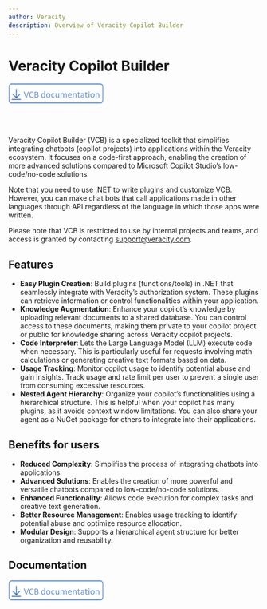```yaml
---
author: Veracity
description: Overview of Veracity Copilot Builder
---
```


# Veracity Copilot Builder
<a href="https://veracitycdnprod.blob.core.windows.net/developer/veracitystatic/vcb/Veracity%20Copilot%20Builder%20documentation.pdf" download>
    <img src="assets/vcbbutton.png" alt="Veracity Copilot Builder documentation" height="40">
  </a>

  <br></br>

Veracity Copilot Builder (VCB) is a specialized toolkit that simplifies integrating chatbots (copilot projects) into applications within the Veracity ecosystem. It focuses on a code-first approach, enabling the creation of more advanced solutions compared to Microsoft Copilot Studio’s low-code/no-code solutions.

Note that you need to use .NET to write plugins and customize VCB. However, you can make chat bots that call applications made in other languages through API regardless of the language in which those apps were written.

Please note that VCB is restricted to use by internal projects and teams, and access is granted by contacting [support@veracity.com](mailto:support@veracity.com).

## Features
* **Easy Plugin Creation**: Build plugins (functions/tools) in .NET that seamlessly integrate with Veracity’s authorization system. These plugins can retrieve information or control functionalities within your application.
* **Knowledge Augmentation**: Enhance your copilot’s knowledge by uploading relevant documents to a shared database. You can control access to these documents, making them private to your copilot project or public for knowledge sharing across Veracity copilot projects.
* **Code Interpreter**: Lets the Large Language Model (LLM) execute code when necessary. This is particularly useful for requests involving math calculations or generating creative text formats based on data. 
* **Usage Tracking**: Monitor copilot usage to identify potential abuse and gain insights. Track usage and rate limit per user to prevent a single user from consuming excessive resources.
* **Nested Agent Hierarchy**: Organize your copilot’s functionalities using a hierarchical structure. This is helpful when your copilot has many plugins, as it avoids context window limitations. You can also share your agent as a NuGet package for others to integrate into their applications.

## Benefits for users
* **Reduced Complexity**: Simplifies the process of integrating chatbots into applications.
* **Advanced Solutions**: Enables the creation of more powerful and versatile chatbots compared to low-code/no-code solutions.
* **Enhanced Functionality**: Allows code execution for complex tasks and creative text generation.
* **Better Resource Management**: Enables usage tracking to identify potential abuse and optimize resource allocation.
* **Modular Design**: Supports a hierarchical agent structure for better organization and reusability.

## Documentation
<a href="https://veracitycdnprod.blob.core.windows.net/developer/veracitystatic/vcb/Veracity%20Copilot%20Builder%20documentation.pdf" download>
    <img src="assets/vcbbutton.png" alt="Veracity Copilot Builder documentation" height="40">
  </a>
